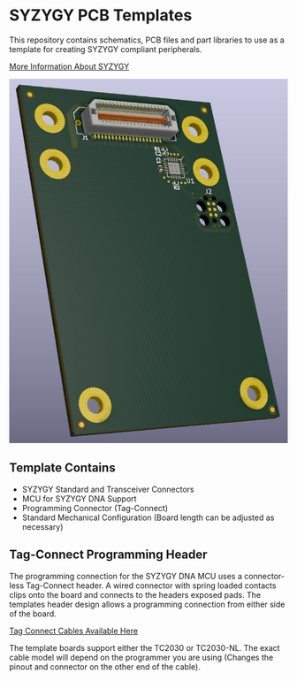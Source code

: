 # SYZYGY PCB Templates

This repository contains schematics, PCB files and part libraries to use as a template for creating SYZYGY compliant peripherals. 

[More Information About SYZYGY](https://syzygyfpga.io/)

![Board Example Image](\KiCAD\SZG-TEMPLATE-STD\images\BoardBottom.PNG)

## Template Contains

* SYZYGY Standard and Transceiver Connectors
* MCU for SYZYGY DNA Support
* Programming Connector (Tag-Connect)
* Standard Mechanical Configuration (Board length can be adjusted as necessary)

## Tag-Connect Programming Header

The programming connection for the SYZYGY DNA MCU uses a connector-less Tag-Connect header. A wired connector with spring loaded contacts clips onto the board and connects to the headers exposed pads. The templates header design allows a programming connection from either side of the board.

[Tag Connect Cables Available Here](https://www.tag-connect.com/)

The template boards support either the TC2030 or TC2030-NL. The exact cable model will depend on the programmer you are using (Changes the pinout and connector on the other end of the cable).